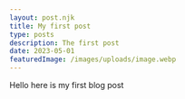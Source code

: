 ```yaml
---
layout: post.njk
title: My first post
type: posts
description: The first post
date: 2023-05-01
featuredImage: /images/uploads/image.webp
---
```


<p>Hello here is my first blog post<p>
